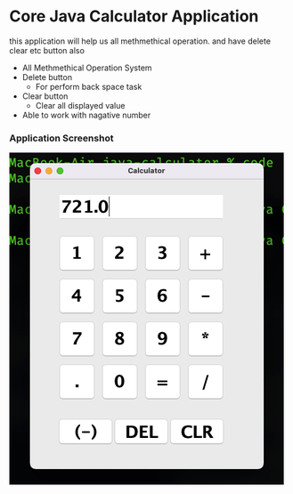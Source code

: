 # Core Java Calculator Application

this application will help us all methmethical operation. and have delete clear
etc button also

- All Methmethical Operation System
- Delete button
  - For perform back space task
- Clear button
  - Clear all displayed value
- Able to work with nagative number

### Application Screenshot

![calculator screenshot](./screenshots/1.png)
